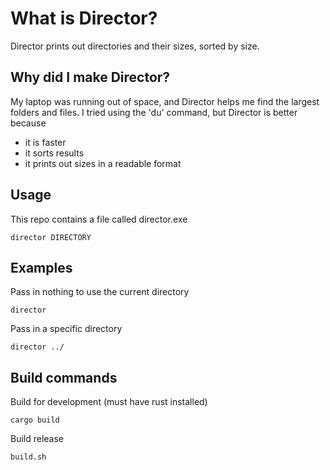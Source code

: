 # What is Director?

Director prints out directories and their sizes, sorted by size. 

## Why did I make Director?

My laptop was running out of space, and Director helps me find the largest folders and files. I tried using the 'du' command, but Director is better because
- it is faster
- it sorts results
- it prints out sizes in a readable format

## Usage

This repo contains a file called director.exe
```
director DIRECTORY
```

## Examples

Pass in nothing to use the current directory
```
director
```

Pass in a specific directory
```
director ../
```

## Build commands

Build for development (must have rust installed)
```
cargo build
```

Build release
```
build.sh
```